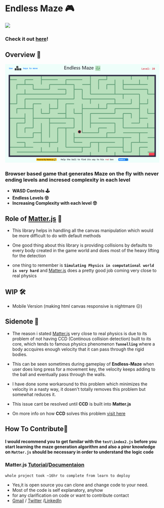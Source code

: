 

# Endless Maze 🎮
 <img src="https://img.shields.io/badge/Made%20with-JAVASCRIPT-orange?style=for-the-badge"> 

 ### Check it out [here]!
## Overview 👀
![](gitres/3.gif)

### Browser based game that generates Maze on the fly with never ending levels and incresed complexity in each level
- **WASD Controls 🕹**
- **Endless Levels 😵**
- **Increasing Complexity with each level 😲**

## Role of [Matter.js] 🤔

- This library helps in handling all the canvas manipulation which would be more difficult to do with default methods

- One good thing about this library is providing collisions by defaults to every body created in the game world and does most of the heavy lifting for the detection

- one thing to remember is **`Simulating Physics in computational world is very hard`** and [Matter.js] does a pretty good job coming very close to real physics 

## WIP 🛠
- Mobile Version (making html canvas responsive is nightmare 😖)

## Sidenote 📄
- The reason i stated [Matter.js] very close to real physics is due to its problem of not having CCD (Continous collision detection) built to its core, which tends to famous physics phenomenon **`Tunnelling`** where a body accquires enough velocity that it can pass through the rigid bodies.
- This can be seen sometimes during gameplay of **Endless-Maze** when user does long press for  a movement key, the velocity keeps adding to the ball and eventually pass through the walls.

- I have done some workaround to this problem which minimizes the velocity in a nasty way, it dosen't totally removes this problem but somewhat reduces it.  

- This issue cant be resolved until **CCD** is built into **Matter.js**

- On more info on how **CCD** solves this problem [visit here] 

## How To Contribute🤝 
#### I would recommend you to get familar with the `test\index2.js` before you start learning the maze generation algorithm and also a piror knowledge on `Matter.js` should be necessary in order to understand the logic code

### Matter.js [Tutorial]/[Documentaion]
`whole project took ~16hr to complete from learn to deploy`

- Yes,it is open source you can clone and change code to your need.
- Most of the code is self explanatory, anyhow
- for any clarification on code or want to contribute contact 
- [Gmail] / [Twitter] /[LinkedIn]

[visit here]:<http://www.stencyl.com/help/view/continuous-collision-detection/>
[Gmail]: <mailto:vashish888@gmail.com>
[LinkedIn]: <https://www.linkedin.com/in/asish-raju-7a0b90192>
[Twitter]: <https://twitter.com/vashish888>
[here]:<https://asishraju.me/Endless-Maze/>
[Matter.js]:<https://brm.io/matter-js/>
[Tutorial]:<https://www.youtube.com/playlist?list=PLRqwX-V7Uu6bLh3T_4wtrmVHOrOEM1ig_>
[Documentaion]:<https://brm.io/matter-js/docs/>

 

